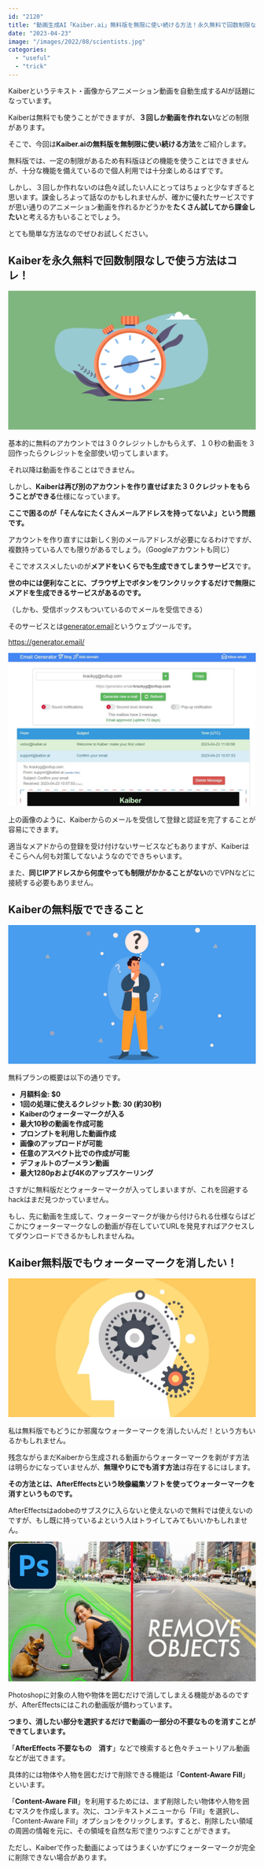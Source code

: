 ```yaml
---
id: "2120"
title: "動画生成AI「Kaiber.ai」無料版を無限に使い続ける方法！永久無料で回数制限なし！"
date: "2023-04-23"
image: "/images/2022/08/scientists.jpg"
categories: 
  - "useful"
  - "trick"
---
```


Kaiberというテキスト・画像からアニメーション動画を自動生成するAIが話題になっています。

Kaiberは無料でも使うことができますが、**３回しか動画を作れない**などの制限があります。

そこで、今回は**Kaiber.aiの無料版を無制限に使い続ける方法**をご紹介します。

無料版では、一定の制限があるため有料版ほどの機能を使うことはできませんが、十分な機能を備えているので個人利用では十分楽しめるはずです。

しかし、３回しか作れないのは色々試したい人にとってはちょっと少なすぎると思います。課金しろよって話なのかもしれませんが、確かに優れたサービスですが思い通りのアニメーション動画を作れるかどうかを**たくさん試してから課金したい**と考える方もいることでしょう。

とても簡単な方法なのでぜひお試しください。

## Kaiberを永久無料で回数制限なしで使う方法はコレ！

![](/images/2021/11/watch_greenteabg.jpg)

基本的に無料のアカウントでは３０クレジットしかもらえず、１０秒の動画を３回作ったらクレジットを全部使い切ってしまいます。

それ以降は動画を作ることはできません。

しかし、**Kaiberは再び別のアカウントを作り直せばまた３０クレジットをもらうことができる**仕様になっています。

**ここで困るのが「そんなにたくさんメールアドレスを持ってないよ」という問題です。**

アカウントを作り直すには新しく別のメールアドレスが必要になるわけですが、複数持っている人でも限りがあるでしょう。（Googleアカウントも同じ）

そこでオススメしたいのが**メアドをいくらでも生成できてしまうサービス**です。

**世の中には便利なことに、ブラウザ上でボタンをワンクリックするだけで無限にメアドを生成できるサービスがあるのです。**

（しかも、受信ボックスもついているのでメールを受信できる）

そのサービスとは[generator.email](https://generator.email/)というウェブツールです。

https://generator.email/

![](/images/2023/04/kaiber-register-email-in-tempemail.jpg)

上の画像のように、Kaiberからのメールを受信して登録と認証を完了することが容易にできます。

適当なメアドからの登録を受け付けないサービスなどもありますが、Kaiberはそこらへん何も対策してないようなのでできちゃいます。

また、**同じIPアドレスから何度やっても制限がかかることがない**のでVPNなどに接続する必要もありません。

## Kaiberの無料版でできること

![](/images/2021/11/thinking_man.jpg)

無料プランの概要は以下の通りです。

- **月額料金: $0**
- **1回の処理に使えるクレジット数: 30 (約30秒)**
- **Kaiberのウォーターマークが入る**
- **最大10秒の動画を作成可能**
- **プロンプトを利用した動画作成**
- **画像のアップロードが可能**
- **任意のアスペクト比での作成が可能**
- **デフォルトのブーメラン動画**
- **最大1280pおよび4Kのアップスケーリング**

さすがに無料版だとウォーターマークが入ってしまいますが、これを回避するhackはまだ見つかっていません。

もし、先に動画を生成して、ウォーターマークが後から付けられる仕様ならばどこかにウォーターマークなしの動画が存在していてURLを発見すればアクセスしてダウンロードできるかもしれませんね。

## Kaiber無料版でもウォーターマークを消したい！

![](/images/2020/09/braingear.jpg)

私は無料版でもどうにか邪魔なウォーターマークを消したいんだ！という方もいるかもしれません。

残念ながらまだKaiberから生成される動画からウォーターマークを剥がす方法は明らかになっていませんが、**無理やりにでも消す方法**は存在するにはします。

**その方法とは、AfterEffectsという映像編集ソフトを使ってウォーターマークを消すというものです。**

AfterEffectsはadobeのサブスクに入らないと使えないので無料では使えないのですが、もし既に持っているよという人はトライしてみてもいいかもしれません。

![](/images/2023/04/ps-remove-objects.jpg)

Photoshopに対象の人物や物体を囲むだけで消してしまえる機能があるのですが、AfterEffectsにはこれの動画版が備わっています。

**つまり、消したい部分を選択するだけで動画の一部分の不要なものを消すことができてしまいます。**

「**AfterEffects 不要なもの　消す**」などで検索すると色々チュートリアル動画などが出てきます。

具体的には物体や人物を囲むだけで削除できる機能は「**Content-Aware Fill**」といいます。

「**Content-Aware Fill**」を利用するためには、まず削除したい物体や人物を囲むマスクを作成します。次に、コンテキストメニューから「Fill」を選択し、「Content-Aware Fill」オプションをクリックします。すると、削除したい領域の周囲の情報を元に、その領域を自然な形で塗りつぶすことができます。

ただし、Kaiberで作った動画によってはうまくいかずにウォーターマークが完全に削除できない場合があります。
